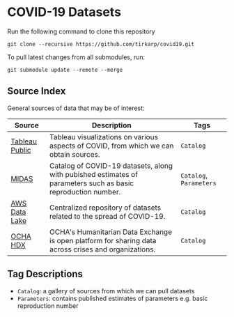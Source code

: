 # COVID-19 Datasets

Run the following command to clone this repository
```
git clone --recursive https://github.com/tirkarp/covid19.git
```

To pull latest changes from all submodules, run:
```
git submodule update --remote --merge
```

## Source Index
General sources of data that may be of interest:

| Source | Description | Tags |
|-|-|-|
| [Tableau Public](https://public.tableau.com/en-us/s/covid-19-viz-gallery) | Tableau visualizations on various aspects of COVID, from which we can obtain sources. | `Catalog` |
| [MIDAS](https://midasnetwork.us/covid-19/#resources) | Catalog of COVID-19 datasets, along with pubished estimates of parameters such as basic reproduction number. | `Catalog`, `Parameters` |
| [AWS Data Lake](https://aws.amazon.com/blogs/big-data/a-public-data-lake-for-analysis-of-covid-19-data/) | Centralized repository of datasets related to the spread of COVID-19. | `Catalog` |
| [OCHA HDX](https://data.humdata.org/dataset) | OCHA's Humanitarian Data Exchange is open platform for sharing data across crises and organizations. | `Catalog` |

## Tag Descriptions
- `Catalog`: a gallery of sources from which we can pull datasets
- `Parameters`: contains published estimates of parameters e.g. basic reproduction number
